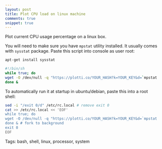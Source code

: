 ```yaml
---
layout: post
title: Plot CPU load on linux machine
comments: true
snippet: true
---
```


Plot current CPU usage percentage on a linux box. 

<object data="https://plotti.co/plottycocpu/300x80.svg" type="image/svg+xml"></object>

You will need to make sure you have `mpstat` utility installed. It usually comes with `sysstat` package.
Paste this script into console as user root:

```bash
apt-get install sysstat

#!/bin/sh
while true; do
wget -O /dev/null -q "https://plotti.co/YOUR_HASH?k=YOUR_KEY&d=`mpstat -P ALL 1 1 | awk '/Average:/ && $2 ~ /[0-9]/ {print $3}' | sort -r -g | xargs | sed s/\ /,/g`%cpuload"
done &
```

To automatically run it at startup in ubuntu/debian, paste this into a root shell:

```bash 
sed -i "/exit 0/d" /etc/rc.local # remove exit 0
cat >> /etc/rc.local << 'EOF'
while true; do
wget -O /dev/null -q "https://plotti.co/YOUR_HASH?k=YOUR_KEY&d=`mpstat -P ALL 1 1 | awk '/Average:/ && $2 ~ /[0-9]/ {print $3}' | sort -r -g | xargs | sed s/\ /,/g`%cpuload"
done & # fork to background
exit 0
EOF
```

Tags: bash, shell, linux, processor, system